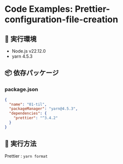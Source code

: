 # Code Examples: Prettier-configuration-file-creation

## 🔧 実行環境

- Node.js v22.12.0
- yarn 4.5.3

## 📦 依存パッケージ

### package.json

```json
{
  "name": "01-til",
  "packageManager": "yarn@4.5.3",
  "dependencies": {
    "prettier": "^3.4.2"
  }
}
```

## 🚀 実行方法

Prettier : `yarn format`
